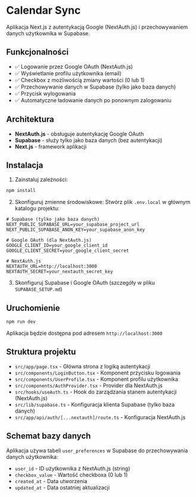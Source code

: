 # Calendar Sync

Aplikacja Next.js z autentykacją Google (NextAuth.js) i przechowywaniem danych użytkownika w Supabase.

## Funkcjonalności

- ✅ Logowanie przez Google OAuth (NextAuth.js)
- ✅ Wyświetlanie profilu użytkownika (email)
- ✅ Checkbox z możliwością zmiany wartości (0 lub 1)
- ✅ Przechowywanie danych w Supabase (tylko jako baza danych)
- ✅ Przycisk wylogowania
- ✅ Automatyczne ładowanie danych po ponownym zalogowaniu

## Architektura

- **NextAuth.js** - obsługuje autentykację Google OAuth
- **Supabase** - służy tylko jako baza danych (bez autentykacji)
- **Next.js** - framework aplikacji

## Instalacja

1. Zainstaluj zależności:

```bash
npm install
```

2. Skonfiguruj zmienne środowiskowe:
   Stwórz plik `.env.local` w głównym katalogu projektu:

```env
# Supabase (tylko jako baza danych)
NEXT_PUBLIC_SUPABASE_URL=your_supabase_project_url
NEXT_PUBLIC_SUPABASE_ANON_KEY=your_supabase_anon_key

# Google OAuth (dla NextAuth.js)
GOOGLE_CLIENT_ID=your_google_client_id
GOOGLE_CLIENT_SECRET=your_google_client_secret

# NextAuth.js
NEXTAUTH_URL=http://localhost:3000
NEXTAUTH_SECRET=your_nextauth_secret_key
```

3. Skonfiguruj Supabase i Google OAuth (szczegóły w pliku `SUPABASE_SETUP.md`)

## Uruchomienie

```bash
npm run dev
```

Aplikacja będzie dostępna pod adresem `http://localhost:3000`

## Struktura projektu

- `src/app/page.tsx` - Główna strona z logiką autentykacji
- `src/components/LoginButton.tsx` - Komponent przycisku logowania
- `src/components/UserProfile.tsx` - Komponent profilu użytkownika
- `src/components/AuthProvider.tsx` - Provider dla NextAuth.js
- `src/hooks/useAuth.ts` - Hook do zarządzania stanem autentykacji (NextAuth.js)
- `src/lib/supabase.ts` - Konfiguracja klienta Supabase (tylko baza danych)
- `src/app/api/auth/[...nextauth]/route.ts` - Konfiguracja NextAuth.js

## Schemat bazy danych

Aplikacja używa tabeli `user_preferences` w Supabase do przechowywania danych użytkownika:

- `user_id` - ID użytkownika z NextAuth.js (string)
- `checkbox_value` - Wartość checkboxa (0 lub 1)
- `created_at` - Data utworzenia
- `updated_at` - Data ostatniej aktualizacji
